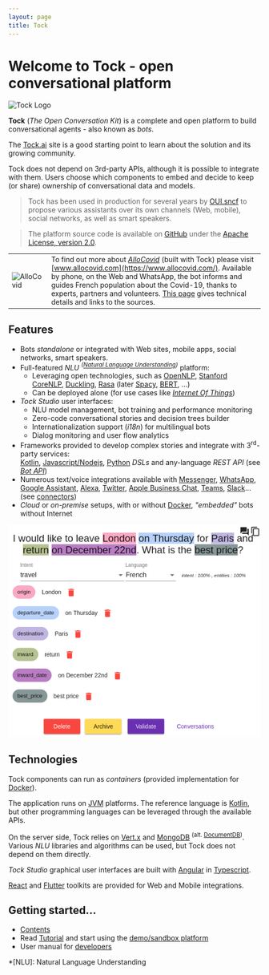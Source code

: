 ```yaml
---
layout: page
title: Tock
---
```

# Welcome to Tock - open conversational platform

<img alt="Tock Logo" src="{{site.base_url}}/{{ site.tock_logo }}" style="width: 150px;">

**Tock** (*The Open Conversation Kit*) is a complete and open platform to build conversational agents - also known as _bots_. 

The [Tock.ai](https://doc.tock.ai/) site is a good starting point to learn about the solution and its growing community.

Tock does not depend on 3rd-party APIs, although it is possible to integrate with them.
Users choose which components to embed and decide to keep (or share) ownership of conversational data and models.

> Tock has been used in production for several years by [OUI.sncf](https://www.oui.sncf/services/assistant) to
> propose various assistants over its own channels (Web, mobile), social networks, as well as smart speakers.

> The platform source code is available on [GitHub](https://github.com/theopenconversationkit/tock) 
> under the [Apache License, version 2.0](https://github.com/theopenconversationkit/tock/blob/master/LICENSE).

|   |   |
|---|---|
| ![AlloCovid](https://doc.tock.ai/fr/images/allocovid.png) | To find out more about [_AlloCovid_](https://www.allocovid.com/) (built with Tock) please visit [www.allocovid.com](https://www.allocovid.com/). Available by phone, on the Web and WhatsApp, the bot informs and guides French population about the Covid-19, thanks to experts, partners and volunteers. [This page](about/showcase.md#allocovid) gives technical details and links to the sources. |

## Features

* Bots _standalone_ or integrated with Web sites, mobile apps, social networks, smart speakers.
* Full-featured _NLU_ _<sup>([Natural Language Understanding](https://en.wikipedia.org/wiki/Natural-language_understanding))</sup>_ platform:
    * Leveraging open technologies, such as 
[OpenNLP](https://opennlp.apache.org/), [Stanford CoreNLP](https://stanfordnlp.github.io/CoreNLP/), 
[Duckling](https://github.com/facebook/duckling), [Rasa](https://rasa.com/) 
(later [Spacy](https://spacy.io/), [BERT](https://en.wikipedia.org/wiki/BERT_(language_model)), ...)
    * Can be deployed alone (for use cases like [_Internet Of Things_](https://en.wikipedia.org/wiki/Internet_of_Things))
* _Tock Studio_ user interfaces:
    * NLU model management, bot training and performance monitoring
    * Zero-code conversational stories and decision trees builder
    * Internationalization support (_i18n_) for multilingual bots
    * Dialog monitoring and user flow analytics
* Frameworks provided to develop complex stories and integrate with 3<sup>rd</sup>-party services:  
[Kotlin](https://kotlinlang.org/), [Javascript/Nodejs](https://nodejs.org/), [Python](https://www.python.org/) _DSLs_ 
and any-language _REST API_ (see [_Bot API_](dev/bot-api.md))
* Numerous text/voice integrations available with [Messenger](https://www.messenger.com/), [WhatsApp](https://www.whatsapp.com/), 
[Google Assistant](https://assistant.google.com/), [Alexa](https://alexa.amazon.com/), [Twitter](https://twitter.com/), 
[Apple Business Chat](https://www.apple.com/fr/ios/business-chat/), [Teams](https://products.office.com/fr-fr/microsoft-teams/), 
[Slack](https://slack.com/)... (see [connectors](dev/connectors.md))
* _Cloud_ or _on-premise_ setups, with or without [Docker](https://www.docker.com/), 
_"embedded"_ bots without Internet 

![NLU interface example - qualifying a sentence](img/tock-nlp-admin.png "NLU interface example - qualifying a sentence")

## Technologies

Tock components can run as _containers_ (provided implementation for [Docker](https://www.docker.com/)). 

The application runs on [JVM](https://fr.wikipedia.org/wiki/Machine_virtuelle_Java) platforms. 
The reference language is [Kotlin](https://kotlinlang.org/), but other programming languages can be leveraged through the available APIs.
 
On the server side, Tock relies on [Vert.x](http://vertx.io/) and [MongoDB](https://www.mongodb.com ) <sup>(alt. [DocumentDB](https://aws.amazon.com/fr/documentdb/))</sup>. 
Various _NLU_ libraries and algorithms can be used, but Tock does not depend on them directly.

_Tock Studio_ graphical user interfaces are built with [Angular](https://angular.io/) in [Typescript](https://www.typescriptlang.org/).

[React](https://reactjs.org) and [Flutter](https://flutter.dev/) toolkits are provided for Web and Mobile integrations.

## Getting started...
* [Contents](toc.md)
* Read [Tutorial](guide/studio.md) and start using the [demo/sandbox platform](https://demo.tock.ai/)
* User manual for [developers](dev/modes.md)

*[NLU]: Natural Language Understanding